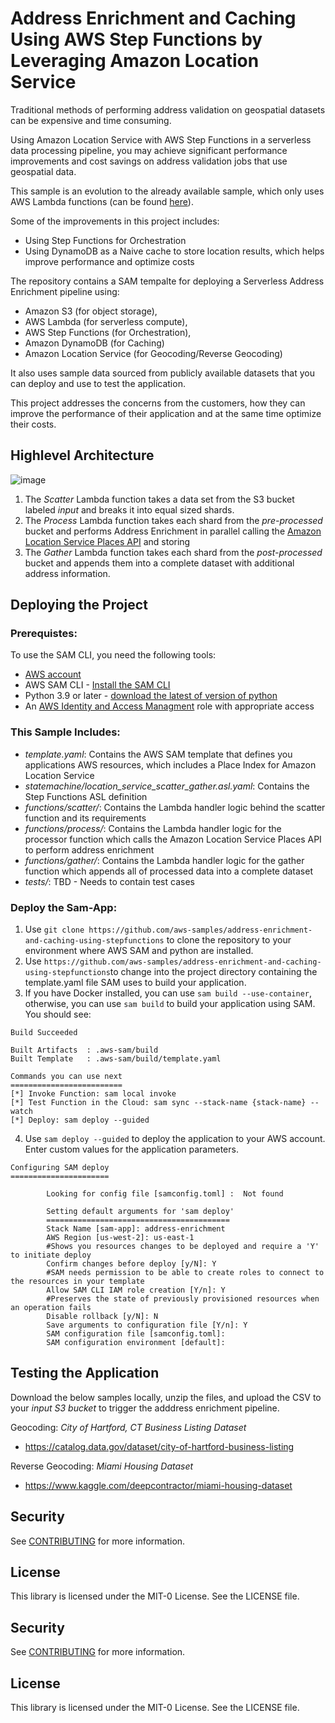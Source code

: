 # Address Enrichment and Caching Using AWS Step Functions by Leveraging Amazon Location Service

Traditional methods of performing address validation on geospatial datasets can be expensive and time consuming. 

Using Amazon Location Service with AWS Step Functions in a serverless data processing pipeline, you may achieve significant performance improvements and cost savings on address validation jobs that use geospatial data. 

This sample is an evolution to the already available sample, which only uses AWS Lambda functions (can be found [here](https://github.com/aws-samples/amazon-location-service-serverless-address-validation)).

Some of the improvements in this project includes:

- Using Step Functions for Orchestration
- Using DynamoDB as a Naive cache to store location results, which helps improve performance and optimize costs

The repository contains a SAM tempalte for deploying a Serverless Address Enrichment pipeline using:
- Amazon S3 (for object storage), 
- AWS Lambda (for serverless compute), 
- AWS Step Functions (for Orchestration), 
- Amazon DynamoDB (for Caching) 
- Amazon Location Service (for Geocoding/Reverse Geocoding)

It also uses sample data sourced from publicly available datasets that you can deploy and use to test the application. 

This project addresses the concerns from the customers, how they can improve the performance of their application and at the same time optimize their costs.



## Highlevel Architecture

![image](https://user-images.githubusercontent.com/20495779/167682555-c7656967-f328-4ae9-970a-28999c0f0771.png)


  1.	The *Scatter* Lambda function takes a data set from the S3 bucket labeled *input* and breaks it into equal sized shards. 
  2.	The *Process* Lambda function takes each shard from the *pre-processed* bucket and performs Address Enrichment in parallel calling the [Amazon Location Service Places API](https://docs.aws.amazon.com/location-places/latest/APIReference/Welcome.html) and storing 
  3.	The *Gather* Lambda function takes each shard from the *post-processed* bucket and appends them into a complete dataset with additional address information.


## Deploying the Project
### Prerequistes:

To use the SAM CLI, you need the following tools:
  - [AWS account](https://aws.amazon.com/free/?trk=ps_a134p000003yBfsAAE&trkCampaign=acq_paid_search_brand&sc_channel=ps&sc_campaign=acquisition_US&sc_publisher=google&sc_category=core&sc_country=US&sc_geo=NAMER&sc_outcome=acq&sc_detail=%2Baws%20%2Baccount&sc_content=Account_bmm&sc_segment=438195700994&sc_medium=ACQ-P%7CPS-GO%7CBrand%7CDesktop%7CSU%7CAWS%7CCore%7CUS%7CEN%7CText&s_kwcid=AL!4422!3!438195700994!b!!g!!%2Baws%20%2Baccount&ef_id=Cj0KCQjwsuP5BRCoARIsAPtX_wEmxImXtbdvL3n4ntAafj32KMc_sXL9Z-o8FyXVQzPk7w__h2FMje0aAhOFEALw_wcB:G:s&s_kwcid=AL!4422!3!438195700994!b!!g!!%2Baws%20%2Baccount&all-free-tier.sort-by=item.additionalFields.SortRank&all-free-tier.sort-order=asc&awsf.Free%20Tier%20Types=*all&awsf.Free%20Tier%20Categories=*all) 
  - AWS SAM CLI - [Install the SAM CLI](https://docs.aws.amazon.com/serverless-application-model/latest/developerguide/serverless-sam-cli-install.html)
  - Python 3.9 or later - [download the latest of version of python](https://www.python.org/downloads/) 
  - An [AWS Identity and Access Managment](https://aws.amazon.com/iam/) role with appropriate access

### This Sample Includes: 
  - *template.yaml*: Contains the AWS SAM template that defines you applications AWS resources, which includes a Place Index for Amazon Location Service
  - *statemachine/location_service_scatter_gather.asl.yaml*: Contains the Step Functions ASL definition
  - *functions/scatter/*: Contains the Lambda handler logic behind the scatter function and its requirements 
  - *functions/process/*: Contains the Lambda handler logic for the processor function which calls the Amazon Location Service Places API to perform address enrichment
  - *functions/gather/*: Contains the Lambda handler logic for the gather function which appends all of processed data into a complete dataset
  - *tests/*: TBD - Needs to contain test cases

### Deploy the Sam-App:
1. Use `git clone https://github.com/aws-samples/address-enrichment-and-caching-using-stepfunctions` to clone the repository to your environment where AWS SAM and python are installed.
2. Use ``https://github.com/aws-samples/address-enrichment-and-caching-using-stepfunctions``to change into the project directory containing the template.yaml file SAM uses to build your application. 
3. If you have Docker installed, you can use ``sam build --use-container``, otherwise, you can use ``sam build`` to build your application using SAM. You should see:

```
Build Succeeded

Built Artifacts  : .aws-sam/build
Built Template   : .aws-sam/build/template.yaml

Commands you can use next
=========================
[*] Invoke Function: sam local invoke
[*] Test Function in the Cloud: sam sync --stack-name {stack-name} --watch
[*] Deploy: sam deploy --guided
```


4. Use `sam deploy --guided` to deploy the application to your AWS account. Enter custom values for the application parameters. 

```
Configuring SAM deploy
======================

        Looking for config file [samconfig.toml] :  Not found

        Setting default arguments for 'sam deploy'
        =========================================
        Stack Name [sam-app]: address-enrichment
        AWS Region [us-west-2]: us-east-1
        #Shows you resources changes to be deployed and require a 'Y' to initiate deploy
        Confirm changes before deploy [y/N]: Y
        #SAM needs permission to be able to create roles to connect to the resources in your template
        Allow SAM CLI IAM role creation [Y/n]: Y
        #Preserves the state of previously provisioned resources when an operation fails
        Disable rollback [y/N]: N
        Save arguments to configuration file [Y/n]: Y
        SAM configuration file [samconfig.toml]: 
        SAM configuration environment [default]: 
```

## Testing the Application

Download the below samples locally, unzip the files, and upload the CSV to your *input S3 bucket* to trigger the adddress enrichment pipeline.

Geocoding: *City of Hartford, CT Business Listing Dataset*
 - https://catalog.data.gov/dataset/city-of-hartford-business-listing
 
Reverse Geocoding: *Miami Housing Dataset*
 - https://www.kaggle.com/deepcontractor/miami-housing-dataset


## Security

See [CONTRIBUTING](CONTRIBUTING.md#security-issue-notifications) for more information.

## License

This library is licensed under the MIT-0 License. See the LICENSE file.


## Security

See [CONTRIBUTING](CONTRIBUTING.md#security-issue-notifications) for more information.

## License

This library is licensed under the MIT-0 License. See the LICENSE file.

